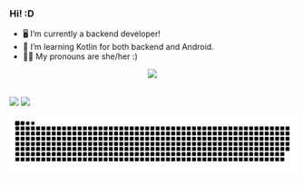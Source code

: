 ### Hi! :D

- 🖥 I’m currently a backend developer!
- 🌱 I’m learning Kotlin for both backend and Android.
- 👩‍💻 My pronouns are she/her :)


<div align="center">
  <a href="https://github.com/sabinehernandes">
  <img height="150em" src="https://github-readme-stats.vercel.app/api/top-langs/?username=sabinehernandes&layout=compact&langs_count=7&theme=aura_dark"/>
</div>

##
  
  <div> 
  <a href = "mailto:sabinehernandes@gmail.com"><img src="https://img.shields.io/badge/Gmail-D14836?style=for-the-badge&logo=gmail&logoColor=white" target="_blank"></a>
  <a href="https://www.linkedin.com/in/sabinehernandes" target="_blank"><img src="https://img.shields.io/badge/-LinkedIn-%230077B5?style=for-the-badge&logo=linkedin&logoColor=white" target="_blank"></a> 
 
  ![Snake animation](https://github.com/sabinehernandes/sabinehernandes/blob/output/github-contribution-grid-snake.svg)
 
</div>

